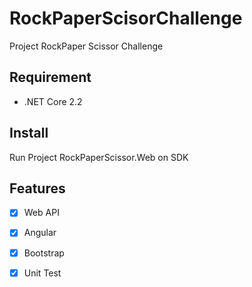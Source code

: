 ﻿# RockPaperScisorChallenge

Project RockPaper Scissor Challenge


## Requirement

- .NET Core 2.2

## Install

   Run Project RockPaperScissor.Web on SDK



## Features

 - [x] Web API
 - [x] Angular
 - [x] Bootstrap
 - [x] Unit Test

